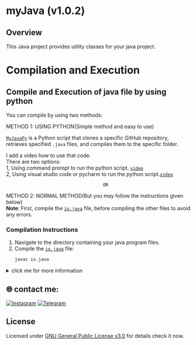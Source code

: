 # myJava (v1.0.2)

## Overview
This Java project provides utility classes for your java project.

# Compilation and Execution

## Compile and Execution of java file by using python 

You can compile by using two methods:

METHOD 1: USING PYTHON(Simple method and easy to use)

[`MyJavaPy`](https://github.com/MrTG-CodeBot/MyJava/blob/main/myJavapy.py) is a Python script that clones a specific GitHub repository, retrieves specified `.java` files, and compiles them to the specific folder.

I add a video how to use that code.<br>
There are two options:<br>
1, Using command prompt to run the python script. [`video`](https://github.com/MrTG-CodeBot/MyJava/raw/refs/heads/main/assets/using_command_prompt.mp4) <br>
2, Using visual studio code or pycharm to run the python script.[`video`](https://github.com/MrTG-CodeBot/MyJava/raw/refs/heads/main/assets/using_pycharm_or_vs_code.mp4) <br>

                                         OR

METHOD 2: NORMAL METHOD(But you may follow the instructions given below)
<br>
**Note**: First, compile the [`io.java`](https://github.com/MrTG-CodeBot/MyJava/blob/main/myJava/Base/io.java) file, before compiling the other files to avoid any errors.
<br>
### Compilation Instructions
1. Navigate to the directory containing your java program files.
2. Compile the [`io.java`](https://github.com/MrTG-CodeBot/MyJava/blob/main/myJava/Base/io.java) file:
    ```sh
    javac io.java
    ```

<details><summary>click me for more information</summary>

## Classes and Methods

### `io`

| **Method Name** | **Description**                                                                               |
|-----------------|-----------------------------------------------------------------------------------------------|
| `io.print(int i_ids)`| Prints an integer.                                                                          |
| `io.print(String s_names)`| Prints a string.                                                                        |
| `io.print(float f_float)`| Prints a float.                                                                          |
| `io.print(double d_double)`| Prints a double.                                                                       |
| `io.print(long l_long)`| Prints a long.                                                                             |
| `io.print(char c_char)`| Prints a char.                                                                             |
| `io.print(boolean b_boolean)`| Prints a boolean.                                                                    |
| `io.inputI(String prompt)`| Prompts for and reads an integer input from the user.                                    |
| `io.inputS(String prompt)`| Prompts for and reads a string input from the user.                                      |
| `io.inputF(String inputfloat)`| Prompts for and reads a float input from the user.                                   |
| `io.inputD(String inputdouble)`| Prompts for and reads a double input from the user.                                |
| `io.inputL(String inputlong)`| Prompts for and reads a long input from the user.                                    |
| `io.inputC(String inputchar)`| Prompts for and reads a char input from the user.                                    |
| `io.inputB(String inputbool)`| Prompts for and reads a boolean input from the user.                                 |

### `math`

| **Method Name** | **Description**                                                                                 |
|-----------------|-------------------------------------------------------------------------------------------------|
| `math.add(int... numbers)`    | Adds a series of integer values.                                                           |
| `math.add(float... numbers)`  | Adds a series of float values.                                                             |
| `math.add(double... numbers)` | Adds a series of double values.                                                            |
| `math.sub(int... numbers)`    | Subtracts a series of integer values.                                                      |
| `math.sub(float... numbers)`  | Subtracts a series of float values.                                                        |
| `math.sub(double... numbers)` | Subtracts a series of double values.                                                       |
| `math.multi(int... numbers)`  | Multiplies a series of integer values.                                                     |
| `math.multi(float... numbers)`| Multiplies a series of float values.                                                       |
| `math.multi(double... numbers)`| Multiplies a series of double values.                                                     |
| `math.div(int numerator, int denominator)`| Divides an integer by another integer.                                    |
| `math.div(float numerator, float denominator)`| Divides a float by another float.                                    |
| `math.div(double numerator, double denominator)`| Divides a double by another double.                             |
| `math.isEven(int number)`      | Checks if an integer is even.                                                            |
| `math.isEven(float number)`    | Checks if a float is even.                                                              |
| `math.isEven(double number)`   | Checks if a double is even.                                                             |
| `math.isOdd(int number)`       | Checks if an integer is odd.                                                             |
| `math.isOdd(float number)`     | Checks if a float is odd.                                                               |
| `math.isOdd(double number)`    | Checks if a double is odd.                                                              |
| `math.isPass(int number, int target_number)`    | Checks if an integer meets or exceeds a target value.                     |
| `math.isPass(float number, float target_number)`| Checks if a float meets or exceeds a target value.                       |
| `math.isPass(double number, double target_number)`| Checks if a double meets or exceeds a target value.                  |
| `math.isFail(int number, int target_number)`    | Checks if an integer fails to meet a target value.                       |
| `math.isFail(float number, float target_number)`| Checks if a float fails to meet a target value.                         |
| `math.isFail(double number, double target_number)`| Checks if a double fails to meet a target value.                     |


</details>


## 🌐 contact me:
[![Instagram](https://img.shields.io/badge/Instagram-%23E4405F.svg?logo=Instagram&logoColor=white)](https://instagram.com/mrtg_coder)
[![Telegram](https://img.shields.io/badge/Telegram-blue?logo=telegram)](https://t.me/MrTG_Coder)

## License

Licensed under [GNU General Public License v3.0](https://github.com/MrTG-CodeBot/MyJava/blob/main/LICENSE) for details check it now.
